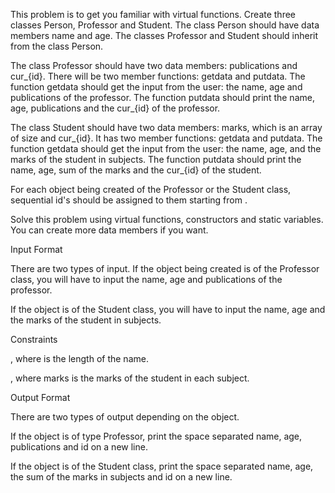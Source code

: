 

This problem is to get you familiar with virtual functions. Create three classes Person, Professor and Student. The class Person should have data members name and age. The classes Professor and Student should inherit from the class Person.

The class Professor should have two data members: publications and cur_{id}. There will be two member functions: getdata and putdata. The function getdata should get the input from the user: the name, age and publications of the professor. The function putdata should print the name, age, publications and the cur_{id} of the professor.

The class Student should have two data members: marks, which is an array of size  and cur_{id}. It has two member functions: getdata and putdata. The function getdata should get the input from the user: the name, age, and the marks of the student in  subjects. The function putdata should print the name, age, sum of the marks and the cur_{id} of the student.

For each object being created of the Professor or the Student class, sequential id's should be assigned to them starting from .

Solve this problem using virtual functions, constructors and static variables. You can create more data members if you want.



Input Format



There are two types of input. If the object being created is of the Professor class, you will have to input the name, age and publications of the professor.

If the object is of the Student class, you will have to input the name, age and the marks of the student in  subjects.

Constraints 

, where  is the length of the name. 
 
 
, where marks is the marks of the student in each subject.



Output Format



There are two types of output depending on the object. 

If the object is of type Professor, print the space separated name, age, publications and id on a new line.

If the object is of the Student class, print the space separated name, age, the sum of the marks in  subjects and id on a new line.
